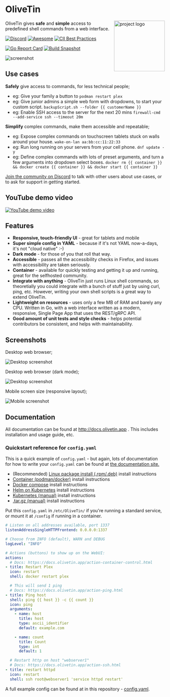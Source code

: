 # OliveTin

<img alt = "project logo" src = "https://github.com/OliveTin/OliveTin/blob/main/webui.dev/OliveTinLogo.png" align = "right" width = "160px" />

OliveTin gives **safe** and **simple** access to predefined shell commands from a web interface.

[![Discord](https://img.shields.io/discord/846737624960860180?label=Discord%20Server)](https://discord.gg/jhYWWpNJ3v)
[![Awesome](https://cdn.rawgit.com/sindresorhus/awesome/d7305f38d29fed78fa85652e3a63e154dd8e8829/media/badge.svg)](https://github.com/awesome-selfhosted/awesome-selfhosted#automation)
[![CII Best Practices](https://bestpractices.coreinfrastructure.org/projects/5050/badge)](https://bestpractices.coreinfrastructure.org/projects/5050)

[![Go Report Card](https://goreportcard.com/badge/github.com/Olivetin/OliveTin)](https://goreportcard.com/report/github.com/OliveTin/OliveTin)
[![Build Snapshot](https://github.com/OliveTin/OliveTin/actions/workflows/build-snapshot.yml/badge.svg)](https://github.com/OliveTin/OliveTin/actions/workflows/build-snapshot.yml)

<img alt = "screenshot" src = "https://github.com/OliveTin/OliveTin/blob/main/var/marketing/OliveTin-screenshot-dropshadow.png" />

## Use cases

**Safely** give access to commands, for less technical people;

* eg: Give your family a button to `podman restart plex`
* eg: Give junior admins a simple web form with dropdowns, to start your custom script. `backupScript.sh --folder {{ customerName }}`
* eg: Enable SSH access to the server for the next 20 mins `firewall-cmd --add-service ssh --timeout 20m`

**Simplify** complex commands, make them accessible and repeatable;

* eg: Expose complex commands on touchscreen tablets stuck on walls around your house. `wake-on-lan aa:bb:cc:11:22:33`
* eg: Run long running on your servers from your cell phone. `dnf update -y`
* eg: Define complex commands with lots of preset arguments, and turn a few arguments into dropdown select boxes. `docker rm {{ container }} && docker create {{ container }} && docker start {{ container }}`

[Join the community on Discord](https://discord.gg/jhYWWpNJ3v) to talk with other users about use cases, or to ask for support in getting started.

## YouTube demo video

[![YouTube demo video](https://img.youtube.com/vi/UBgOfNrzId4/maxresdefault.jpg)](https://www.youtube.com/watch?v=UBgOfNrzId4)

## Features

* **Responsive, touch-friendly UI** - great for tablets and mobile
* **Super simple config in YAML** - because if it's not YAML now-a-days, it's not "cloud native" :-)
* **Dark mode** - for those of you that roll that way.
* **Accessible** - passes all the accessibility checks in Firefox, and issues with accessibility are taken seriously.
* **Container** - available for quickly testing and getting it up and running, great for the selfhosted community.
* **Integrate with anything** - OliveTin just runs Linux shell commands, so theoretially you could integrate with a bunch of stuff just by using curl, ping, etc. However, writing your own shell scripts is a great way to extend OliveTin.
* **Lightweight on resources** - uses only a few MB of RAM and barely any CPU. Written in Go, with a web interface written as a modern, responsive, Single Page App that uses the REST/gRPC API.
* **Good amount of unit tests and style checks** - helps potential contributors be consistent, and helps with maintainability.

## Screenshots

Desktop web browser;

![Desktop screenshot](media/screenshotDesktop.png)

Desktop web browser (dark mode);

![Desktop screenshot](media/screenshotDesktopDark.png)

Mobile screen size (responsive layout);

![Mobile screenshot](media/screenshotMobile.png)

## Documentation

All documentation can be found at http://docs.olivetin.app . This includes installation and usage guide, etc.

### Quickstart reference for `config.yaml`

This is a quick example of `config.yaml` - but again, lots of documentation for how to write your `config.yaml` can be found at [the documentation site.](https://docs.olivetin.app)

* (Recommended) [Linux package install (.rpm/.deb)](https://docs.olivetin.app/install-linuxpackage.html) install instructions
* [Container (podman/docker)](https://docs.olivetin.app/install-container.html) install instructions
* [Docker compose](https://docs.olivetin.app/install-compose.html) install instructions
* [Helm on Kubernetes](https://docs.olivetin.app/install-helm.html) install instructions
* [Kubernetes (manual)](https://docs.olivetin.app/install-k8s.html) install instructions
* [.tar.gz (manual)](https://docs.olivetin.app/install-targz.html) install instructions

Put this `config.yaml` in `/etc/OliveTin/` if you're running a standard service, or mount it at `/config` if running in a container.

```yaml
# Listen on all addresses available, port 1337
listenAddressSingleHTTPFrontend: 0.0.0.0:1337

# Choose from INFO (default), WARN and DEBUG
logLevel: "INFO"

# Actions (buttons) to show up on the WebUI:
actions:
  # Docs: https://docs.olivetin.app/action-container-control.html
- title: Restart Plex
  icon: restart
  shell: docker restart plex

  # This will send 1 ping
  # Docs: https://docs.olivetin.app/action-ping.html
- title: Ping host
  shell: ping {{ host }} -c {{ count }}
  icon: ping
  arguments:
    - name: host
      title: host
      type: ascii_identifier
      default: example.com

    - name: count
      title: Count
      type: int
      default: 1

  # Restart http on host "webserver1"
  # Docs: https://docs.olivetin.app/action-ssh.html
- title: restart httpd
  icon: restart
  shell: ssh root@webserver1 'service httpd restart'
```

A full example config can be found at in this repository - [config.yaml](https://github.com/OliveTin/OliveTin/blob/main/config.yaml).
